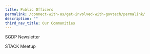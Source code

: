 ```yaml
---
title: Public Officers
permalink: /connect-with-us/get-involved-with-govtech/permalink/
description: ""
third_nav_title: Our Communities
---
```

SGDP Newsletter

STACK Meetup